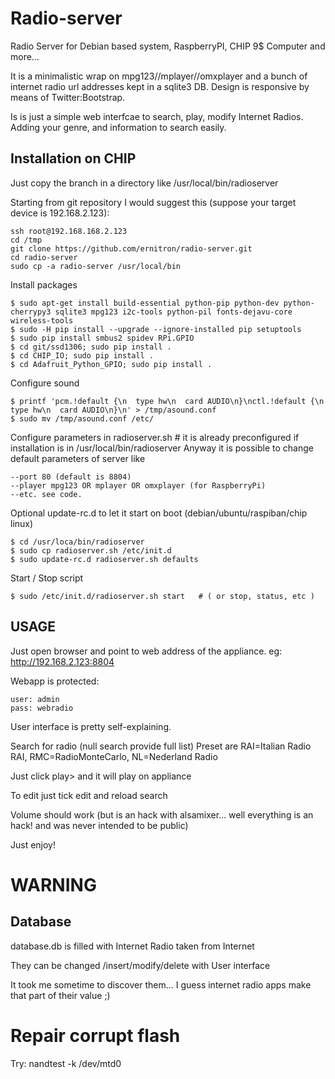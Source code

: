 # Radio-server

Radio Server for Debian based system, RaspberryPI, CHIP 9$ Computer and more... 

It is a minimalistic wrap on mpg123//mplayer//omxplayer and a bunch of internet radio url addresses kept in a sqlite3 DB. Design is responsive by means of Twitter:Bootstrap.

Is is just a simple web interfcae to search, play, modify Internet Radios. Adding your genre, and information to search easily.


## Installation on CHIP

Just copy the branch in a directory like /usr/local/bin/radioserver 

Starting from git repository I would suggest this (suppose your target device is 192.168.2.123):

	ssh root@192.168.168.2.123
	cd /tmp
	git clone https://github.com/ernitron/radio-server.git
	cd radio-server
	sudo cp -a radio-server /usr/local/bin

Install packages

	$ sudo apt-get install build-essential python-pip python-dev python-cherrypy3 sqlite3 mpg123 i2c-tools python-pil fonts-dejavu-core wireless-tools
	$ sudo -H pip install --upgrade --ignore-installed pip setuptools
	$ sudo pip install smbus2 spidev RPi.GPIO
	$ cd git/ssd1306; sudo pip install .
	$ cd CHIP_IO; sudo pip install .
	$ cd Adafruit_Python_GPIO; sudo pip install .
	
Configure sound
        
	$ printf 'pcm.!default {\n  type hw\n  card AUDIO\n}\nctl.!default {\n  type hw\n  card AUDIO\n}\n' > /tmp/asound.conf
	$ sudo mv /tmp/asound.conf /etc/
	
Configure parameters in radioserver.sh # it is already preconfigured if installation is in /usr/local/bin/radioserver
Anyway it is possible to change default parameters of server like

	--port 80 (default is 8804)
	--player mpg123 OR mplayer OR omxplayer (for RaspberryPi)
	--etc. see code. 

Optional update-rc.d to let it start on boot (debian/ubuntu/raspiban/chip linux)

	$ cd /usr/loca/bin/radioserver
	$ sudo cp radioserver.sh /etc/init.d
	$ sudo update-rc.d radioserver.sh defaults
  
Start / Stop script

	$ sudo /etc/init.d/radioserver.sh start   # ( or stop, status, etc )


## USAGE

Just open browser and point to web address of the appliance.
	eg: http://192.168.2.123:8804

Webapp is protected:

	user: admin
	pass: webradio

User interface is pretty self-explaining.

Search for radio (null search provide full list)
Preset are 
	RAI=Italian Radio RAI, RMC=RadioMonteCarlo, NL=Nederland Radio

Just click play> and it will play on appliance

To edit just tick edit and reload search

Volume should work (but is an hack with alsamixer... well everything is an hack! and was never intended to be public)

Just enjoy!


# WARNING 

## Database
database.db is filled with Internet Radio taken from Internet

They can be changed /insert/modify/delete with User interface

It took me sometime to discover them... I guess internet radio apps make that part of their value ;)

# Repair corrupt flash

Try: nandtest -k /dev/mtd0


